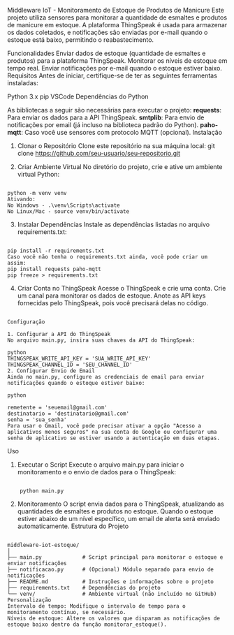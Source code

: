 Middleware IoT - Monitoramento de Estoque de Produtos de Manicure
Este projeto utiliza sensores para monitorar a quantidade de esmaltes e produtos de manicure em estoque. A plataforma ThingSpeak é usada para armazenar os dados coletados, e notificações são enviadas por e-mail quando o estoque está baixo, permitindo o reabastecimento.

Funcionalidades
Enviar dados de estoque (quantidade de esmaltes e produtos) para a plataforma ThingSpeak.
Monitorar os níveis de estoque em tempo real.
Enviar notificações por e-mail quando o estoque estiver baixo.
Requisitos
Antes de iniciar, certifique-se de ter as seguintes ferramentas instaladas:

Python 3.x
pip
VSCode
Dependências do Python

As bibliotecas a seguir são necessárias para executar o projeto:
**requests**: Para enviar os dados para a API ThingSpeak.
**smtplib**: Para envio de notificações por email (já incluso na biblioteca padrão do Python).
**paho-mqtt**: Caso você use sensores com protocolo MQTT (opcional).
Instalação
1. Clonar o Repositório
Clone este repositório na sua máquina local:
git clone https://github.com/seu-usuario/seu-repositorio.git

2. Criar Ambiente Virtual
No diretório do projeto, crie e ative um ambiente virtual Python:

  ```    

  ```
    python -m venv venv
    Ativando:
    No Windows - .\venv\Scripts\activate
    No Linux/Mac - source venv/bin/activate

3. Instalar Dependências
Instale as dependências listadas no arquivo requirements.txt:

  ```
  ```
    pip install -r requirements.txt
    Caso você não tenha o requirements.txt ainda, você pode criar um assim:
    pip install requests paho-mqtt
    pip freeze > requirements.txt


4. Criar Conta no ThingSpeak
Acesse o ThingSpeak e crie uma conta.
Crie um canal para monitorar os dados de estoque.
Anote as API keys fornecidas pelo ThingSpeak, pois você precisará delas no código.
```
```
    Configuração

    1. Configurar a API do ThingSpeak
    No arquivo main.py, insira suas chaves da API do ThingSpeak:

    python
    THINGSPEAK_WRITE_API_KEY = 'SUA_WRITE_API_KEY'
    THINGSPEAK_CHANNEL_ID = 'SEU_CHANNEL_ID'
    2. Configurar Envio de Email
    Ainda no main.py, configure as credenciais de email para enviar notificações quando o estoque estiver baixo:

    python

    remetente = 'seuemail@gmail.com'
    destinatario = 'destinatario@gmail.com'
    senha = 'sua_senha'
    Para usar o Gmail, você pode precisar ativar a opção "Acesso a aplicativos menos seguros" na sua conta do Google ou configurar uma senha de aplicativo se estiver usando a autenticação em duas etapas.

  Uso
  1. Executar o Script
  Execute o arquivo main.py para iniciar o monitoramento e o envio de dados para o ThingSpeak:
  ```
  ```
        python main.py
  2. Monitoramento
  O script envia dados para o ThingSpeak, atualizando as quantidades de esmaltes e produtos no estoque.
  Quando o estoque estiver abaixo de um nível específico, um email de alerta será enviado automaticamente.
  Estrutura do Projeto
```
```
    middleware-iot-estoque/
    │
    ├── main.py             # Script principal para monitorar o estoque e enviar notificações
    ├── notificacao.py      # (Opcional) Módulo separado para envio de notificações
    ├── README.md           # Instruções e informações sobre o projeto
    ├── requirements.txt    # Dependências do projeto
    └── venv/               # Ambiente virtual (não incluído no GitHub)
    Personalização
    Intervalo de tempo: Modifique o intervalo de tempo para o monitoramento contínuo, se necessário.
    Níveis de estoque: Altere os valores que disparam as notificações de estoque baixo dentro da função monitorar_estoque().